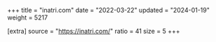 +++
title = "inatri.com"
date = "2022-03-22"
updated = "2024-01-19"
weight = 5217

[extra]
source = "https://inatri.com/"
ratio = 41
size = 5
+++
